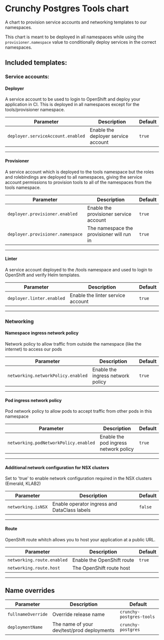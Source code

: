 # Crunchy Postgres Tools chart

A chart to provision service accounts and networking templates to our namespaces.

This chart is meant to be deployed in all namespaces while using the `provisioner.namespace` value to conditionally deploy services in the correct namespaces.

## Included templates:

### Service accounts:

#### Deployer

A service account to be used to login to OpenShift and deploy your application in CI. This is deployed in all namespaces except for the tools/provisioner namespace.

| Parameter                         | Description                         | Default |
| --------------------------------- | ----------------------------------- | ------- |
| `deployer.serviceAccount.enabled` | Enable the deployer service account | `true`  |

---

#### Provisioner

A service account which is deployed to the tools namespace but the roles and rolebindings are deployed to all namespaces, giving the service account permissions to provision tools to all of the namespaces from the tools namespace.

| Parameter                        | Description                               | Default |
| -------------------------------- | ----------------------------------------- | ------- |
| `deployer.provisioner.enabled`   | Enable the provisioner service account    | `true`  |
| `deployer.provisioner.namespace` | The namespace the provisioner will run in | `true`  |

---

#### Linter

A service account deployed to the /tools namespace and used to login to OpenShift and verify Helm templates.

| Parameter                 | Description                       | Default |
| ------------------------- | --------------------------------- | ------- |
| `deployer.linter.enabled` | Enable the linter service account | `true`  |

---

### Networking

#### Namespace ingress network policy

Network policy to allow traffic from outside the namespace (like the internet) to access our pods

| Parameter                          | Description                       | Default |
| ---------------------------------- | --------------------------------- | ------- |
| `networking.networkPolicy.enabled` | Enable the ingress network policy | `true`  |

---

#### Pod ingress network policy

Pod network policy to allow pods to accept traffic from other pods in this namespace

| Parameter                             | Description                           | Default |
| ------------------------------------- | ------------------------------------- | ------- |
| `networking.podNetworkPolicy.enabled` | Enable the pod ingress network policy | `true`  |

---

#### Additional network configuration for NSX clusters

Set to 'true' to enable network configuration required in the NSX clusters (Emerald, KLAB2)

| Parameter          | Description                                  | Default |
| -------------------| -------------------------------------------- | ------- |
| `networking.isNSX` | Enable operator ingress and DataClass labels | `false` |

---

#### Route

OpenShift route whitch allows you to host your application at a public URL.

| Parameter                  | Description                | Default |
| -------------------------- | -------------------------- | ------- |
| `networking.route.enabled` | Enable the OpenShift route | `true`  |
| `networking.route.host`    | The OpenShift route host   |         |

---

## Name overrides

| Parameter          | Description                                | Default                  |
| ------------------ | ------------------------------------------ | ------------------------ |
| `fullnameOverride` | Override release name                      | `crunchy-postgres-tools` |
| `deploymentName`   | The name of your dev/test/prod deployments | `crunchy-postgres`       |
